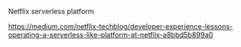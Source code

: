 Netflix serverless platform

https://medium.com/netflix-techblog/developer-experience-lessons-operating-a-serverless-like-platform-at-netflix-a8bbd5b899a0
